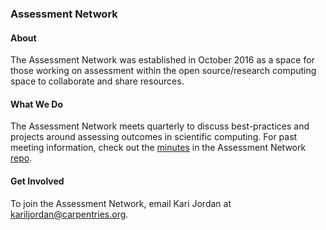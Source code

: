 ### Assessment Network

#### About
The Assessment Network was established in October 2016 as a space for those working on assessment within the open source/research computing space to collaborate and share resources.

#### What We Do
The Assessment Network meets quarterly to discuss best-practices and projects around assessing outcomes in scientific computing. For past meeting information, check out the [minutes](https://github.com/carpentries/assessment/tree/master/assessment-network/minutes) in the Assessment Network [repo](https://github.com/carpentries/assessment/tree/master/assessment-network).

#### Get Involved
To join the Assessment Network, email Kari Jordan at [kariljordan@carpentries.org](mailto:kariljordan@carpentries.org).
